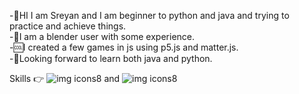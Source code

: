 -🔰HI I am Sreyan and I am beginner to python and java and trying to practice and achieve things.</br>
-🧊I am a blender user with some experience.</br>
-🆒I created a few games in js using p5.js and matter.js.</br>
-🥇Looking forward to learn both java and python.</br>

Skills 👉  ![img icons8](https://github.com/user-attachments/assets/237a3165-8bd4-41a1-8214-0970266db5bb) and ![img icons8](https://github.com/user-attachments/assets/a9378667-7b05-4f3e-8f48-ac7bd4c22297)

          

